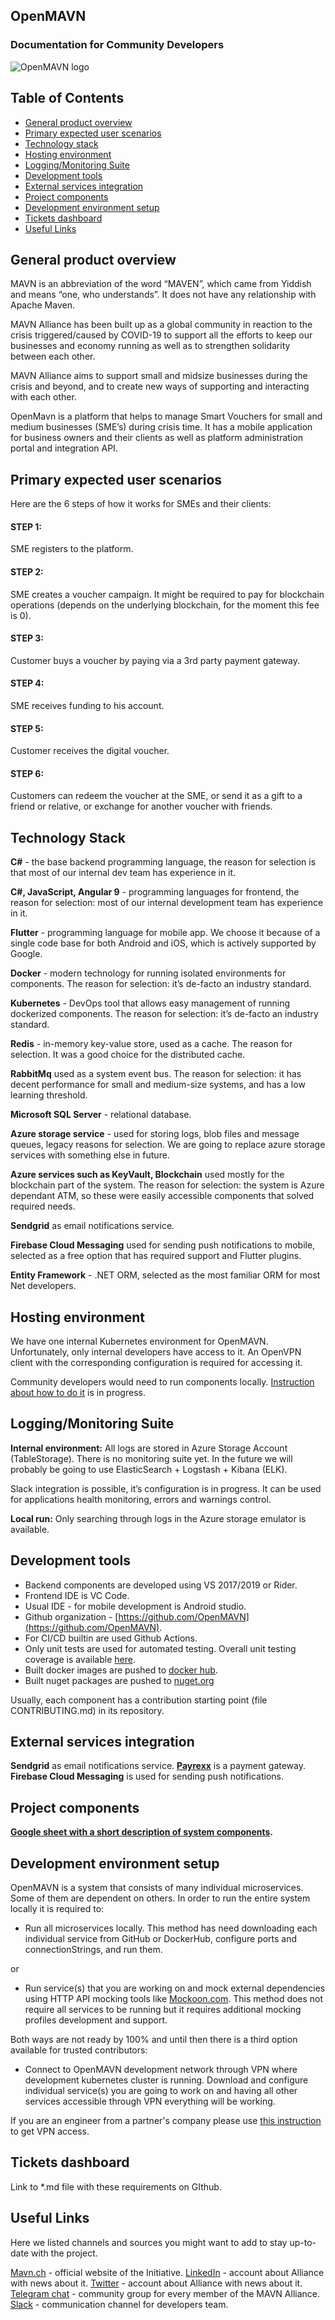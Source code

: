 
## OpenMAVN
### Documentation for Community Developers
![OpenMAVN logo](https://lh4.googleusercontent.com/-wP94tQuSoP4wwhKqHchJFZ9QVTiZ4_ZOOOFjg2Z7Ej1LKOpR9Gfe1L7l7cCOt51KbqxbOVKz-LlLWNux9fsGelzPoLvzKHzSCgKTrJxFzwteG6RB5KPB6keznmMc-uK2CNfyEPm)



## Table of Contents  

- [General product overview](#general-product-overview)
- [Primary expected user scenarios](#primary-expected-user-scenarios)
- [Technology stack](#technology-stack)
- [Hosting environment](#hosting-environment)
- [Logging/Monitoring Suite](#logging-monitoring-suite)
- [Development tools](#development-tools)
- [External services integration](#external-services-integration)
- [Project components](#project-components)
- [Development environment setup](#development-environment-setup)
- [Tickets dashboard](#tickets-dashboard)
- [Useful Links](#useful-links)


<a name="general-product-overview"/>

## **General product overview**

MAVN is an abbreviation of the word “MAVEN”, which came from Yiddish and means “one, who understands”. It does not have any relationship with Apache Maven.

MAVN Alliance has been built up as a global community in reaction to the crisis triggered/caused by COVID-19 to support all the efforts to keep our businesses and economy running as well as to strengthen solidarity between each other.

MAVN Alliance aims to support small and midsize businesses during the crisis and beyond, and to create new ways of supporting and interacting with each other. 

OpenMavn is a platform that helps to manage Smart Vouchers for small and medium businesses (SME’s) during crisis time. It has a mobile application for business owners and their clients as well as platform administration portal and integration API.


<a name="primary-expected-user-scenarios"/>

## **Primary expected user scenarios**

Here are the 6 steps of how it works for SMEs and their clients:

#### STEP 1:
SME registers to the platform.

#### STEP 2:
SME creates a voucher campaign. 
It might be required to pay for blockchain operations (depends on the underlying blockchain, for the moment this fee is 0).  
 
#### STEP 3:
Customer buys a voucher by paying via a 3rd party payment gateway.

#### STEP 4:
SME receives funding to his account.

#### STEP 5:
Customer receives the digital voucher.

#### STEP 6:
Customers can redeem the voucher at the SME, or send it as a gift to a friend or relative, or exchange for another voucher with friends.


<a name="technology-stack"/>

## **Technology Stack**

**C#** - the base backend programming language, the reason for selection is that most of our internal dev team has experience in it.

**C#, JavaScript, Angular 9** - programming languages for frontend, the reason for selection: most of our internal development team has experience in it.

**Flutter** - programming language for mobile app. We choose it because of a single code base for both Android and iOS, which is actively supported by Google.

**Docker** - modern technology for running isolated environments for components. The reason for selection: it’s de-facto an industry standard.

**Kubernetes** - DevOps tool that allows easy management of running dockerized components. The reason for selection: it’s de-facto an industry standard.

**Redis** - in-memory key-value store, used as a cache. The reason for selection. It was a good choice for the distributed cache.

**RabbitMq** used as a system event bus. The reason for selection: it has decent performance for small and medium-size systems, and has a low learning threshold.

**Microsoft SQL Server** - relational database.

**Azure storage service** - used for storing logs, blob files and message queues, legacy reasons for selection. We are going to replace azure storage services with something else in future.

**Azure services such as KeyVault, Blockchain** used mostly for the blockchain part of the system. The reason for selection: the system is Azure dependant ATM, so these were easily accessible components that solved required needs.

**Sendgrid** as email notifications service.

**Firebase Cloud Messaging** used for sending push notifications to mobile, selected as a free option that has required support and Flutter plugins.

**Entity Framework** - .NET ORM, selected as the most familiar ORM for most Net developers.


<a name="hosting-environment"/>

## **Hosting environment**

We have one internal Kubernetes environment for OpenMAVN. Unfortunately, only internal developers have access to it. An OpenVPN client with the corresponding configuration is required for accessing it.

Community developers would need to run components locally.
[Instruction about how to do it](https://github.com/OpenMAVN/Welcome/blob/master/how-to-run-backend.md) is in progress.


<a name="logging-monitoring-suite"/>

## **Logging/Monitoring Suite**

**Internal environment:**
All logs are stored in Azure Storage Account (TableStorage). There is no monitoring suite yet. In the future we will probably be going to use ElasticSearch + Logstash + Kibana (ELK).

Slack integration is possible, it’s configuration is in progress. It can be used for applications health monitoring, errors and warnings control.

**Local run:**
Only searching through logs in the Azure storage emulator is available.


<a name="development-tools"/>

## **Development tools**

-   Backend components are developed using VS 2017/2019 or Rider.
-   Frontend IDE is VC Code.
-   Usual IDE - for mobile development is Android studio.
-   Github organization - [https://github.com/OpenMAVN](https://github.com/OpenMAVN).
-   For CI/CD builtin are used Github Actions.
-   Only unit tests are used for automated testing. Overall unit testing coverage is available [here](https://github.com/OpenMAVN/Welcome/blob/master/Components.md).
-   Built docker images are pushed to [docker hub](https://hub.docker.com/u/openmavn).
-   Built nuget packages are pushed to [nuget.org](https://www.nuget.org/profiles/OpenMAVN)

Usually, each component has a contribution starting point (file CONTRIBUTING.md) in its repository.


<a name="external-services-integration"/>

## **External services integration**

**Sendgrid** as email notifications service.
[**Payrexx**](https://www.payrexx.com/en/home/) is a payment gateway.
**Firebase Cloud Messaging** is used for sending push notifications.


<a name="project-components"/>

## **Project components**

**[Google sheet with a short description of system components](https://docs.google.com/spreadsheets/d/103WVbFb-o9hUBoXcbBmVH9npXijVWcHOwuNXdHD4mGY/edit?usp=sharing).**


<a name="development-environment-setup"/>

## **Development environment setup**

OpenMAVN is a system that consists of many individual microservices. Some of them are dependent on others. In order to run the entire system locally it is required to:

-   Run all microservices locally. This method has need downloading each individual service from GitHub or DockerHub, configure ports and connectionStrings, and run them.

or

-   Run service(s) that you are working on and mock external dependencies using HTTP API mocking tools like [Mockoon.com](https://mockoon.com/). This method does not require all services to be running but it requires additional mocking profiles development and support.

Both ways are not ready by 100% and until then there is a third option available for trusted contributors:

-   Connect to OpenMAVN development network through VPN where development kubernetes cluster is running. Download and configure individual service(s) you are going to work on and having all other services accessible through VPN everything will be working.

If you are an engineer from a partner's company please use [this instruction](https://github.com/OpenMAVN/Welcome/blob/master/vpn-connection-configuration.md) to get VPN access.


<a name="tickets-dashboard"/>

## **Tickets dashboard**

Link to *.md file with these requirements on GIthub.


<a name="useful-links"/>

## **Useful Links**

Here we listed channels and sources you might want to add to stay up-to-date with the project.

[Mavn.ch](https://mavn.ch) - official website of the Initiative.
[LinkedIn](https://www.linkedin.com/showcase/42289145/) - account about Alliance with news about it.
[Twitter](https://twitter.com/AllianceMavn) - account about Alliance with news about it.
[Telegram chat](https://t.me/mavnAllianceGroup) - community group for every member of the MAVN Alliance.
[Slack](https://join.slack.com/t/openmavn/shared_invite/zt-d1bku3gj-IUrfs36DHYkJ4D~l~DgUbQ) - communication channel for developers team.
